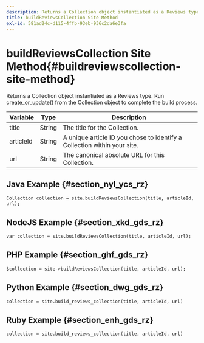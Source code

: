 ```yaml
---
description: Returns a Collection object instantiated as a Reviews type. Run create_or_update() from the Collection object to complete the build process.
title: buildReviewsCollection Site Method
exl-id: 581ad24c-d115-4ffb-93eb-936c2da6e3fa
---
```

# buildReviewsCollection Site Method{#buildreviewscollection-site-method}

Returns a Collection object instantiated as a Reviews type. Run create_or_update() from the Collection object to complete the build process.

|Variable|Type|Description|
|--- |--- |--- |
|title|String|The title for the Collection.|
|articleId|String|A unique article ID you chose to identify a Collection within your site.|
|url|String|The canonical absolute URL for this Collection.|


## Java Example {#section_nyl_ycs_rz}

```
Collection collection = site.buildReviewsCollection(title, articleId, url); 

```

## NodeJS Example {#section_xkd_gds_rz}

```
var collection = site.buildReviewsCollection(title, articleId, url); 

```

## PHP Example {#section_ghf_gds_rz}

```
$collection = site->buildReviewsCollection(title, articleId, url); 

```

## Python Example {#section_dwg_gds_rz}

```
collection = site.build_reviews_collection(title, articleId, url) 

```

## Ruby Example {#section_enh_gds_rz}

```
collection = site.build_reviews_collection(title, articleId, url) 

```
